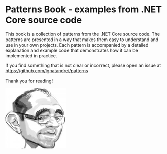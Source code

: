 # Patterns Book - examples from .NET Core source code

This book is a collection of patterns from the .NET Core source code. The patterns are presented in a way that makes them easy to understand and use in your own projects. Each pattern is accompanied by a detailed explanation and example code that demonstrates how it can be implemented in practice.


If you find something that is not clear or incorrect, please open an issue at https://github.com/ignatandrei/patterns 

Thank you for reading!

![Author](./Introduction_Assets/author.png "Author")

